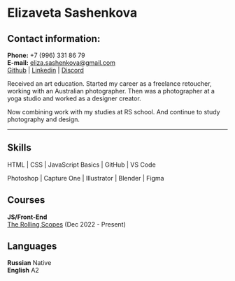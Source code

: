 # Elizaveta Sashenkova

## Contact information:
**Phone:** +7 (996) 331 86 79\
**E-mail:** eliza.sashenkova@gmail.com\
[Github](https://github.com/llS634) | [Linkedin](https://www.linkedin.com/in/elisash/) | [Discord](@LiSH#3509)

Received an art education. Started my career as a freelance retoucher, working with an Australian photographer. Then was a photographer at a yoga studio and worked as a designer creator. 

Now combining work with my studies at RS school. And continue to study photography and design.
***

## Skills
HTML | CSS | JavaScript Basics | GitHub | VS Code

Photoshop | Capture One | Illustrator | Blender | Figma

## Courses
**JS/Front-End**\
[The Rolling Scopes](https://rs.school/) (Dec 2022 - Present)

## Languages
**Russian** Native\
**English** A2
